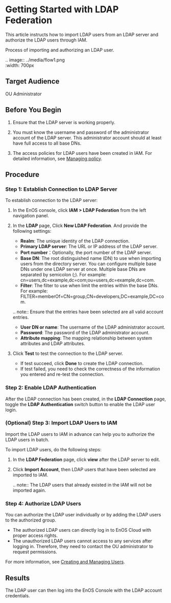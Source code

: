 # Getting Started with LDAP Federation

This article instructs how to import LDAP users from an LDAP server and authorize the LDAP users through IAM.

Process of importing and authorizing an LDAP user.

.. image:: ../media/flow1.png   
   :width: 700px

## Target Audience

   OU Administrator

## Before You Begin

   1. Ensure that the LDAP server is working properly.

   2. You must know the username and password of the administrator account of the LDAP server. This administrator account should at least have full access to all base DNs.

   3. The access policies for LDAP users have been created in IAM. For detailed information, see [Managing policy](../managing_policies).

## Procedure

### Step 1: Establish Connection to LDAP Server

To establish connection to the LDAP server:

1. In the EnOS console, click **IAM > LDAP Federation** from the left navigation panel.

2. In the **LDAP** page, Click **New LDAP Federation**. And provide the following settings:

   - **Realm**: The unique identity of the LDAP connection.
   - **Primary LDAP server**: The URL or IP address of the LDAP server.
   - **Port number**：Optionally, the port number of the LDAP server.
   - **Base DN**: The root distinguished name (DN) to use when importing users from the directory server. You can configure multiple base DNs under one LDAP server at once. Multiple base DNs are separated by semicolon (;). For example: cn=users,dc=example,dc=com;ou=users,dc=example,dc=com.
   - **Filter**: The filter to use when limit the entries within the base DNs. For example: FILTER=memberOf=CN=group,CN=developers,DC=example,DC=com.

   .. note:: Ensure that the entries have been selected are all valid account entries.

   - **User DN or name**: The username of the LDAP administrator account.
   - **Password**: The password of the LDAP administrator account.
   - **Attribute mapping**: The mapping relationship between system attributes and LDAP attributes.

3. Click **Test** to test the connection to the LDAP server.

   - If test succeed, click **Done** to create the LDAP connection.
   - If test failed, you need to check the correctness of the information you entered and re-test the connection.

### Step 2: Enable LDAP Authentication

After the LDAP connection has been created, in the **LDAP Connection** page, toggle the **LDAP Authentication** switch button to enable the LDAP user login.

### (Optional) Step 3: Import LDAP Users to IAM

Import the LDAP users to IAM in advance can help you to authorize the LDAP users in batch.

To import LDAP users, do the following steps:

1. In the **LDAP Federation** page, click **view** after the LDAP server to edit.

2. Click **Import Account**, then LDAP users that have been selected are imported to IAM.

   .. note:: The LDAP users that already existed in the IAM will not be imported again.


### Step 4: Authorize LDAP Users

You can authorize the LDAP user individually or by adding the LDAP users to the authorized group.

- The authorized LDAP users can directly log in to EnOS Cloud with proper access rights.
- The unauthorized LDAP users cannot access to any services after logging in. Therefore, they need to contact the OU administrator to request permissions.

For more information, see [Creating and Managing Users](../managing_users).


## Results
The LDAP user can then log into the EnOS Console with the LDAP account credentials.
